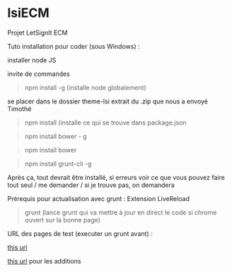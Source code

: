 # lsiECM
Projet LetSignIt ECM

Tuto installation pour coder (sous Windows) :

installer node JS

invite de commandes

> npm install -g (installe node globalement)

se placer dans le dossier theme-lsi extrait du .zip que nous a envoyé Timothé

> npm install (installe ce qui se trouve dans package.json

> npm install bower - g

> npm install bower

> npm install grunt-cli -g

Après ça, tout devrait être installé, si erreurs voir ce que vous pouvez faire tout seul / me demander 
/ si je trouve pas, on demandera

Prérequis pour actualisation avec grunt : Extension LiveReload

> grunt (lance grunt qui va mettre à jour en direct le code si chrome ouvert sur la bonne page)



URL des pages de test (executer un grunt avant) :

[this url](http://localhost:9001/test/lsi-theme-bootstrap-test.html#)

[this url](http://localhost:9001/test/lsi-theme-additions-test.html) pour les additions
